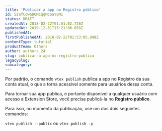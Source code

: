 ```yaml
---
title: 'Publicar a app no Registro público'
id: 5zafCowaD6MCqqMcoaY6MI
status: DRAFT
createdAt: 2018-02-22T01:51:02.726Z
updatedAt: 2019-12-31T15:21:06.658Z
publishedAt: 
firstPublishedAt: 2018-02-22T01:53:05.898Z
contentType: tutorial
productTeam: Others
author: authors_24
slug: publicar-a-app-no-registro-publico
legacySlug: 
subcategory: 
---
```


Por padrão, o comando `vtex publish` publica a app no Registro da sua conta atual, o que a torna acessível somente para usuários dessa conta.

Para tornar sua app pública, e portanto disponível a qualquer usuário com acesso à Extension Store, você precisa publicá-la no __Registro público__.

Para isso, no momento da publicação, use um dos dois seguintes comandos:

`vtex publish --public` ou `vtex publish -p`
